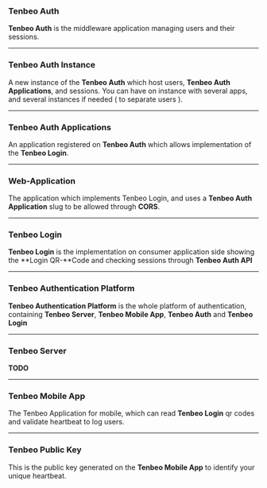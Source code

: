 


### Tenbeo Auth
**Tenbeo Auth** is the middleware application managing users and their sessions.

---
### Tenbeo Auth Instance
A new instance of the **Tenbeo Auth** which host users, **Tenbeo Auth Applications**, and sessions.
You can have on instance with several apps, and several instances if needed ( to separate users ).

---
### Tenbeo Auth Applications
An application registered on **Tenbeo Auth** which allows implementation of the **Tenbeo Login**.

---
### Web-Application
The application which implements Tenbeo Login, and uses a **Tenbeo Auth Application** slug to be allowed through **CORS**.

---
### Tenbeo Login
**Tenbeo Login** is the implementation on consumer application side showing the **Login QR-**Code and checking sessions through **Tenbeo Auth API**

---
### Tenbeo Authentication Platform
**Tenbeo Authentication Platform** is the whole platform of authentication, containing **Tenbeo Server**,  **Tenbeo Mobile App**, **Tenbeo Auth** and **Tenbeo Login**

---
### Tenbeo Server
**TODO**

---
### Tenbeo Mobile App
The Tenbeo Application for mobile, which can read **Tenbeo Login** qr codes and validate heartbeat to log users.


---
### Tenbeo Public Key
This is the public key generated on the **Tenbeo Mobile App** to identify your unique heartbeat.